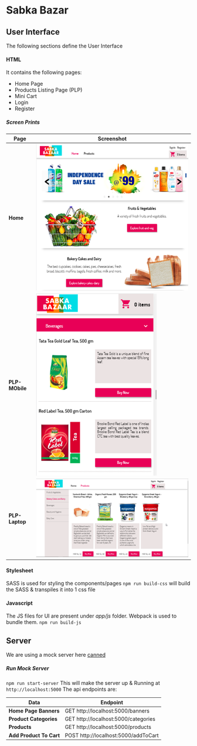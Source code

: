 # Sabka Bazar

## User Interface
The following sections define the User Interface
#### HTML
It contains the following pages:
- Home Page
- Products Listing Page (PLP)
- Mini Cart
- Login
- Register

 ##### Screen Prints
 Page | Screenshot | 
--- | --- |
**Home**| <img src="https://github.com/rohit-khanna/Learn-Web/blob/master/sabka-bazaar/screenprints/home.png" width="450" height="400"> |
**PLP-MObile**| <img src="https://github.com/rohit-khanna/Learn-Web/blob/master/sabka-bazaar/screenprints/plp-mobile.png"> |
**PLP-Laptop**| <img src="https://github.com/rohit-khanna/Learn-Web/blob/master/sabka-bazaar/screenprints/plp-laptop.png"> |
 

#### Stylesheet
SASS is used for styling the components/pages
`npm run build-css` 
will build the SASS & transpiles it into 1 css file

#### Javascript
The JS files for UI are present under *app/js* folder.
Webpack is used to bundle them.
`npm run build-js`


## Server
We are using a mock server here [canned](https://www.npmjs.com/package/canned)
##### Run Mock Server
`npm run start-server`
This will make the server up & Running at `http://localhost:5000`
The api endpoints are:



Data | Endpoint | 
--- | --- |
**Home Page  Banners** | GET http://localhost:5000/banners  |
 **Product Categories** | GET http://localhost:5000/categories |
 **Products** | GET http://localhost:5000/products |
 **Add Product To Cart** | POST http://localhost:5000/addToCart |
